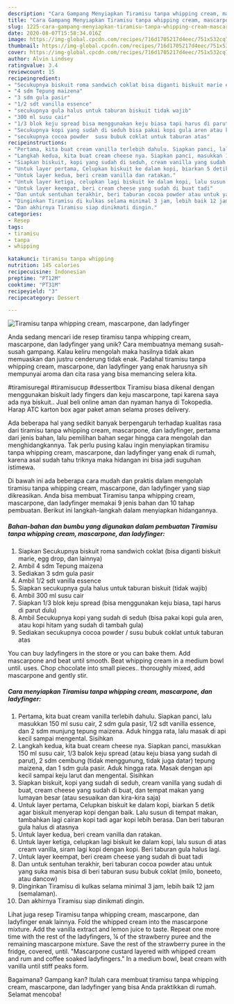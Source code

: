 ```yaml
---
description: "Cara Gampang Menyiapkan Tiramisu tanpa whipping cream, mascarpone, dan ladyfinger Anti Gagal"
title: "Cara Gampang Menyiapkan Tiramisu tanpa whipping cream, mascarpone, dan ladyfinger Anti Gagal"
slug: 1225-cara-gampang-menyiapkan-tiramisu-tanpa-whipping-cream-mascarpone-dan-ladyfinger-anti-gagal
date: 2020-08-07T15:58:34.016Z
image: https://img-global.cpcdn.com/recipes/716d1705217d4eec/751x532cq70/tiramisu-tanpa-whipping-cream-mascarpone-dan-ladyfinger-foto-resep-utama.jpg
thumbnail: https://img-global.cpcdn.com/recipes/716d1705217d4eec/751x532cq70/tiramisu-tanpa-whipping-cream-mascarpone-dan-ladyfinger-foto-resep-utama.jpg
cover: https://img-global.cpcdn.com/recipes/716d1705217d4eec/751x532cq70/tiramisu-tanpa-whipping-cream-mascarpone-dan-ladyfinger-foto-resep-utama.jpg
author: Alvin Lindsey
ratingvalue: 3.4
reviewcount: 15
recipeingredient:
- "Secukupnya biskuit roma sandwich coklat bisa diganti biskuit marie egg drop dan lainnya"
- "4 sdm Tepung maizena"
- "3 sdm gula pasir"
- "1/2 sdt vanilla essence"
- "secukupnya gula halus untuk taburan biskuit tidak wajib"
- "300 ml susu cair"
- "1/3 blok keju spread bisa menggunakan keju biasa tapi harus di parut dulu"
- "Secukupnya kopi yang sudah di seduh bisa pakai kopi gula aren atau kopi hitam yang sudah di tambah gula"
- "secukupnya cocoa powder  susu bubuk coklat untuk taburan atas"
recipeinstructions:
- "Pertama, kita buat cream vanilla terlebih dahulu. Siapkan panci, lalu masukkan 150 ml susu cair, 2 sdm gula pasir, 1/2 sdt vanilla essence, dan 2 sdm munjung tepung maizena. Aduk hingga rata, lalu masak di api kecil sampai mengental. Sisihkan"
- "Langkah kedua, kita buat cream cheese nya. Siapkan panci, masukkan 150 ml susu cair, 1/3 balok keju spread (atau keju biasa yang sudah di parut), 2 sdm cembung (tidak menggunung, tidak juga datar) tepung maizena, dan 1 sdm gula pasir. Aduk hingga rata. Masak dengan api kecil sampai keju larut dan mengental. Sisihkan"
- "Siapkan biskuit, kopi yang sudah di seduh, cream vanilla yang sudah di buat, cream cheese yang sudah di buat, dan tempat makan yang lumayan besar (atau sesuaikan dan kira-kira saja)"
- "Untuk layer pertama, Celupkan biskuit ke dalam kopi, biarkan 5 detik agar biskuit menyerap kopi dengan baik. Lalu susun di tempat makan, tambahkan lagi cairan kopi tadi agar kopi lebih berasa. Dan beri taburan gula halus di atasnya"
- "Untuk layer kedua, beri cream vanilla dan ratakan."
- "Untuk layer ketiga, celupkan lagi biskuit ke dalam kopi, lalu susun di atas cream vanilla, siram lagi kopi dengan kopi. Beri taburan gula halus lagi."
- "Untuk layer keempat, beri cream cheese yang sudah di buat tadi"
- "Dan untuk sentuhan terakhir, beri taburan cocoa powder atau untuk yang suka manis bisa di beri taburan susu bubuk coklat (milo, boneeto, atau dancow)"
- "Dinginkan Tiramisu di kulkas selama minimal 3 jam, lebih baik 12 jam (semalaman)."
- "Dan akhirnya Tiramisu siap dinikmati dingin."
categories:
- Resep
tags:
- tiramisu
- tanpa
- whipping

katakunci: tiramisu tanpa whipping 
nutrition: 145 calories
recipecuisine: Indonesian
preptime: "PT12M"
cooktime: "PT31M"
recipeyield: "3"
recipecategory: Dessert

---
```



![Tiramisu tanpa whipping cream, mascarpone, dan ladyfinger](https://img-global.cpcdn.com/recipes/716d1705217d4eec/751x532cq70/tiramisu-tanpa-whipping-cream-mascarpone-dan-ladyfinger-foto-resep-utama.jpg)

Anda sedang mencari ide resep tiramisu tanpa whipping cream, mascarpone, dan ladyfinger yang unik? Cara membuatnya memang susah-susah gampang. Kalau keliru mengolah maka hasilnya tidak akan memuaskan dan justru cenderung tidak enak. Padahal tiramisu tanpa whipping cream, mascarpone, dan ladyfinger yang enak harusnya sih mempunyai aroma dan cita rasa yang bisa memancing selera kita.

#tiramisuregal #tiramisucup #dessertbox Tiramisu biasa dikenal dengan menggunakan biskuit lady fingers dan keju mascarpone, tapi karena saya ada nya biskuit.. Jual beli online aman dan nyaman hanya di Tokopedia. Harap ATC karton box agar paket aman selama proses delivery.

Ada beberapa hal yang sedikit banyak berpengaruh terhadap kualitas rasa dari tiramisu tanpa whipping cream, mascarpone, dan ladyfinger, pertama dari jenis bahan, lalu pemilihan bahan segar hingga cara mengolah dan menghidangkannya. Tak perlu pusing kalau ingin menyiapkan tiramisu tanpa whipping cream, mascarpone, dan ladyfinger yang enak di rumah, karena asal sudah tahu triknya maka hidangan ini bisa jadi suguhan istimewa.


Di bawah ini ada beberapa cara mudah dan praktis dalam mengolah tiramisu tanpa whipping cream, mascarpone, dan ladyfinger yang siap dikreasikan. Anda bisa membuat Tiramisu tanpa whipping cream, mascarpone, dan ladyfinger memakai 9 jenis bahan dan 10 tahap pembuatan. Berikut ini langkah-langkah dalam menyiapkan hidangannya.

<!--inarticleads1-->

##### Bahan-bahan dan bumbu yang digunakan dalam pembuatan Tiramisu tanpa whipping cream, mascarpone, dan ladyfinger:

1. Siapkan Secukupnya biskuit roma sandwich coklat (bisa diganti biskuit marie, egg drop, dan lainnya)
1. Ambil 4 sdm Tepung maizena
1. Sediakan 3 sdm gula pasir
1. Ambil 1/2 sdt vanilla essence
1. Siapkan secukupnya gula halus untuk taburan biskuit (tidak wajib)
1. Ambil 300 ml susu cair
1. Siapkan 1/3 blok keju spread (bisa menggunakan keju biasa, tapi harus di parut dulu)
1. Ambil Secukupnya kopi yang sudah di seduh (bisa pakai kopi gula aren, atau kopi hitam yang sudah di tambah gula)
1. Sediakan secukupnya cocoa powder / susu bubuk coklat untuk taburan atas


You can buy ladyfingers in the store or you can bake them. Add mascarpone and beat until smooth. Beat whipping cream in a medium bowl until. uses. Chop chocolate into small pieces.. thoroughly mixed, add mascarpone and gently stir. 

<!--inarticleads2-->

##### Cara menyiapkan Tiramisu tanpa whipping cream, mascarpone, dan ladyfinger:

1. Pertama, kita buat cream vanilla terlebih dahulu. Siapkan panci, lalu masukkan 150 ml susu cair, 2 sdm gula pasir, 1/2 sdt vanilla essence, dan 2 sdm munjung tepung maizena. Aduk hingga rata, lalu masak di api kecil sampai mengental. Sisihkan
1. Langkah kedua, kita buat cream cheese nya. Siapkan panci, masukkan 150 ml susu cair, 1/3 balok keju spread (atau keju biasa yang sudah di parut), 2 sdm cembung (tidak menggunung, tidak juga datar) tepung maizena, dan 1 sdm gula pasir. Aduk hingga rata. Masak dengan api kecil sampai keju larut dan mengental. Sisihkan
1. Siapkan biskuit, kopi yang sudah di seduh, cream vanilla yang sudah di buat, cream cheese yang sudah di buat, dan tempat makan yang lumayan besar (atau sesuaikan dan kira-kira saja)
1. Untuk layer pertama, Celupkan biskuit ke dalam kopi, biarkan 5 detik agar biskuit menyerap kopi dengan baik. Lalu susun di tempat makan, tambahkan lagi cairan kopi tadi agar kopi lebih berasa. Dan beri taburan gula halus di atasnya
1. Untuk layer kedua, beri cream vanilla dan ratakan.
1. Untuk layer ketiga, celupkan lagi biskuit ke dalam kopi, lalu susun di atas cream vanilla, siram lagi kopi dengan kopi. Beri taburan gula halus lagi.
1. Untuk layer keempat, beri cream cheese yang sudah di buat tadi
1. Dan untuk sentuhan terakhir, beri taburan cocoa powder atau untuk yang suka manis bisa di beri taburan susu bubuk coklat (milo, boneeto, atau dancow)
1. Dinginkan Tiramisu di kulkas selama minimal 3 jam, lebih baik 12 jam (semalaman).
1. Dan akhirnya Tiramisu siap dinikmati dingin.


Lihat juga resep Tiramisu tanpa whipping cream, mascarpone, dan ladyfinger enak lainnya. Fold the whipped cream into the mascarpone mixture. Add the vanilla extract and lemon juice to taste. Repeat one more time with the rest of the ladyfingers, ¼ of the strawberry puree and the remaining mascarpone mixture. Save the rest of the strawberry puree in the fridge, covered, until. &#34;Mascarpone custard layered with whipped cream and rum and coffee soaked ladyfingers.&#34; In a medium bowl, beat cream with vanilla until stiff peaks form. 

Bagaimana? Gampang kan? Itulah cara membuat tiramisu tanpa whipping cream, mascarpone, dan ladyfinger yang bisa Anda praktikkan di rumah. Selamat mencoba!
